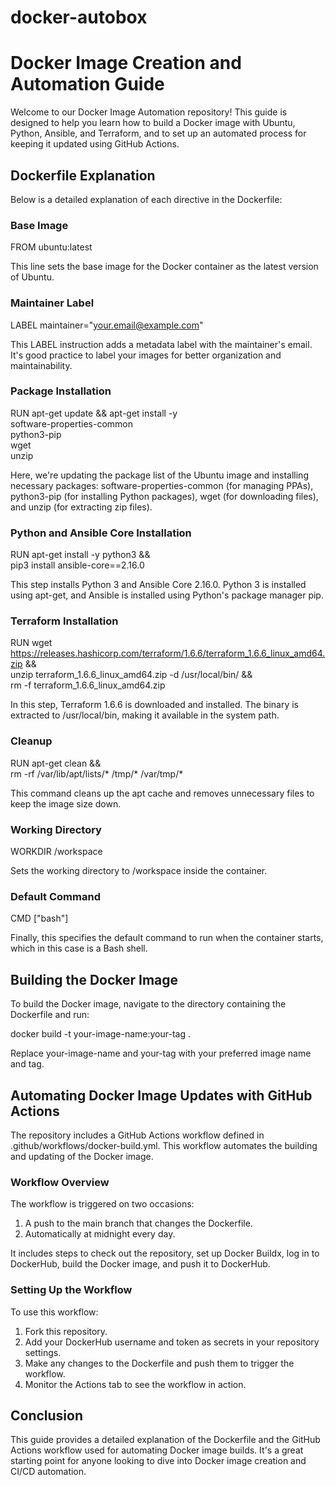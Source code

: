 # docker-autobox

# Docker Image Creation and Automation Guide

Welcome to our Docker Image Automation repository! This guide is designed to help you learn how to build a Docker image with Ubuntu, Python, Ansible, and Terraform, and to set up an automated process for keeping it updated using GitHub Actions.

## Dockerfile Explanation

Below is a detailed explanation of each directive in the Dockerfile:

### Base Image

FROM ubuntu:latest

This line sets the base image for the Docker container as the latest version of Ubuntu.

### Maintainer Label

LABEL maintainer="your.email@example.com"

This LABEL instruction adds a metadata label with the maintainer's email. It's good practice to label your images for better organization and maintainability.

### Package Installation

RUN apt-get update && apt-get install -y \
    software-properties-common \
    python3-pip \
    wget \
    unzip

Here, we're updating the package list of the Ubuntu image and installing necessary packages: software-properties-common (for managing PPAs), python3-pip (for installing Python packages), wget (for downloading files), and unzip (for extracting zip files).

### Python and Ansible Core Installation

RUN apt-get install -y python3 && \
    pip3 install ansible-core==2.16.0

This step installs Python 3 and Ansible Core 2.16.0. Python 3 is installed using apt-get, and Ansible is installed using Python's package manager pip.

### Terraform Installation

RUN wget https://releases.hashicorp.com/terraform/1.6.6/terraform_1.6.6_linux_amd64.zip && \
    unzip terraform_1.6.6_linux_amd64.zip -d /usr/local/bin/ && \
    rm -f terraform_1.6.6_linux_amd64.zip

In this step, Terraform 1.6.6 is downloaded and installed. The binary is extracted to /usr/local/bin, making it available in the system path.

### Cleanup

RUN apt-get clean && \
    rm -rf /var/lib/apt/lists/* /tmp/* /var/tmp/*

This command cleans up the apt cache and removes unnecessary files to keep the image size down.

### Working Directory

WORKDIR /workspace

Sets the working directory to /workspace inside the container.

### Default Command

CMD ["bash"]

Finally, this specifies the default command to run when the container starts, which in this case is a Bash shell.

## Building the Docker Image

To build the Docker image, navigate to the directory containing the Dockerfile and run:

docker build -t your-image-name:your-tag .

Replace your-image-name and your-tag with your preferred image name and tag.

## Automating Docker Image Updates with GitHub Actions

The repository includes a GitHub Actions workflow defined in .github/workflows/docker-build.yml. This workflow automates the building and updating of the Docker image.

### Workflow Overview

The workflow is triggered on two occasions:
1. A push to the main branch that changes the Dockerfile.
2. Automatically at midnight every day.

It includes steps to check out the repository, set up Docker Buildx, log in to DockerHub, build the Docker image, and push it to DockerHub.

### Setting Up the Workflow

To use this workflow:
1. Fork this repository.
2. Add your DockerHub username and token as secrets in your repository settings.
3. Make any changes to the Dockerfile and push them to trigger the workflow.
4. Monitor the Actions tab to see the workflow in action.

## Conclusion

This guide provides a detailed explanation of the Dockerfile and the GitHub Actions workflow used for automating Docker image builds. It's a great starting point for anyone looking to dive into Docker image creation and CI/CD automation.
